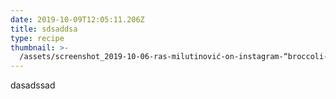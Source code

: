 ```yaml
---
date: 2019-10-09T12:05:11.206Z
title: sdsaddsa
type: recipe
thumbnail: >-
  /assets/screenshot_2019-10-06-ras-milutinović-on-instagram-“broccoli-soup-brocoli-soup-goinggreen”.png
---
```

dasadssad
